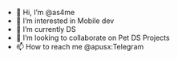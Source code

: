 - 👋 Hi, I’m @as4me
- 👀 I’m interested in Mobile dev
- 🌱 I’m currently DS
- 💞️ I’m looking to collaborate on Pet DS Projects
- 📫 How to reach me @apusx:Telegram

<!---
as4me/as4me is a ✨ special ✨ repository because its `README.md` (this file) appears on your GitHub profile.
You can click the Preview link to take a look at your changes.
--->
